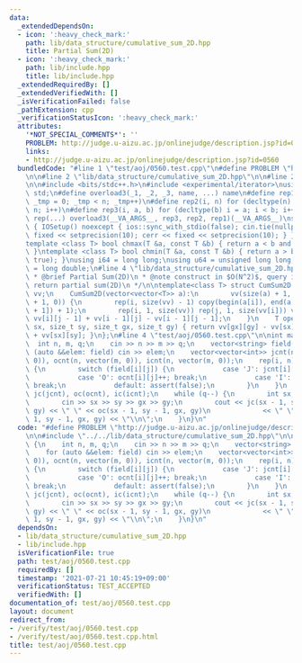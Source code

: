 ```yaml
---
data:
  _extendedDependsOn:
  - icon: ':heavy_check_mark:'
    path: lib/data_structure/cumulative_sum_2D.hpp
    title: Partial Sum(2D)
  - icon: ':heavy_check_mark:'
    path: lib/include.hpp
    title: lib/include.hpp
  _extendedRequiredBy: []
  _extendedVerifiedWith: []
  _isVerificationFailed: false
  _pathExtension: cpp
  _verificationStatusIcon: ':heavy_check_mark:'
  attributes:
    '*NOT_SPECIAL_COMMENTS*': ''
    PROBLEM: http://judge.u-aizu.ac.jp/onlinejudge/description.jsp?id=0560
    links:
    - http://judge.u-aizu.ac.jp/onlinejudge/description.jsp?id=0560
  bundledCode: "#line 1 \"test/aoj/0560.test.cpp\"\n#define PROBLEM \"http://judge.u-aizu.ac.jp/onlinejudge/description.jsp?id=0560\"\
    \n\n#line 2 \"lib/data_structure/cumulative_sum_2D.hpp\"\n\n#line 2 \"lib/include.hpp\"\
    \n\n#include <bits/stdc++.h>\n#include <experimental/iterator>\nusing namespace\
    \ std;\n#define overload3(_1, _2, _3, name, ...) name\n#define rep1(n) for (decltype(n)\
    \ _tmp = 0; _tmp < n; _tmp++)\n#define rep2(i, n) for (decltype(n) i = 0; i <\
    \ n; i++)\n#define rep3(i, a, b) for (decltype(b) i = a; i < b; i++)\n#define\
    \ rep(...) overload3(__VA_ARGS__, rep3, rep2, rep1)(__VA_ARGS__)\nstruct IOSetup\
    \ { IOSetup() noexcept { ios::sync_with_stdio(false); cin.tie(nullptr); cout <<\
    \ fixed << setprecision(10); cerr << fixed << setprecision(10); } } iosetup;\n\
    template <class T> bool chmax(T &a, const T &b) { return a < b and (a = b, true);\
    \ }\ntemplate <class T> bool chmin(T &a, const T &b) { return a > b and (a = b,\
    \ true); }\nusing i64 = long long;\nusing u64 = unsigned long long;\nusing f64\
    \ = long double;\n#line 4 \"lib/data_structure/cumulative_sum_2D.hpp\"\n\n/**\n\
    \ * @brief Partial Sum(2D)\n * @note construct in $O(N^2)$, query in $O(1)$ to\
    \ return partial sum(2D)\n */\n\ntemplate<class T> struct CumSum2D {\n    vector<vector<T>>\
    \ vv;\n    CumSum2D(vector<vector<T>> a):\n        vv(size(a) + 1, vector<T>(size(a[0])\
    \ + 1, 0)) {\n        rep(i, size(vv) - 1) copy(begin(a[i]), end(a[i]), begin(vv[i\
    \ + 1]) + 1);\n        rep(i, 1, size(vv)) rep(j, 1, size(vv[i])) vv[i][j] +=\
    \ vv[i][j - 1] + vv[i - 1][j] - vv[i - 1][j - 1];\n    }\n    T operator()(size_t\
    \ sx, size_t sy, size_t gx, size_t gy) { return vv[gx][gy] - vv[sx][gy] - vv[gx][sy]\
    \ + vv[sx][sy]; }\n};\n#line 4 \"test/aoj/0560.test.cpp\"\n\nint main() {\n  \
    \  int n, m, q;\n    cin >> n >> m >> q;\n    vector<string> field(n);\n    for\
    \ (auto &&elem: field) cin >> elem;\n    vector<vector<int>> jcnt(n, vector(m,\
    \ 0)), ocnt(n, vector(m, 0)), icnt(n, vector(m, 0));\n    rep(i, n) rep(j, m)\
    \ {\n        switch (field[i][j]) {\n            case 'J': jcnt[i][j]++; break;\n\
    \            case 'O': ocnt[i][j]++; break;\n            case 'I': icnt[i][j]++;\
    \ break;\n            default: assert(false);\n        }\n    }\n    CumSum2D<int>\
    \ jc(jcnt), oc(ocnt), ic(icnt);\n    while (q--) {\n        int sx, sy, gx, gy;\n\
    \        cin >> sx >> sy >> gx >> gy;\n        cout << jc(sx - 1, sy - 1, gx,\
    \ gy) << \" \" << oc(sx - 1, sy - 1, gx, gy)\n             << \" \" << ic(sx -\
    \ 1, sy - 1, gx, gy) << \"\\n\";\n    }\n}\n"
  code: "#define PROBLEM \"http://judge.u-aizu.ac.jp/onlinejudge/description.jsp?id=0560\"\
    \n\n#include \"../../lib/data_structure/cumulative_sum_2D.hpp\"\n\nint main()\
    \ {\n    int n, m, q;\n    cin >> n >> m >> q;\n    vector<string> field(n);\n\
    \    for (auto &&elem: field) cin >> elem;\n    vector<vector<int>> jcnt(n, vector(m,\
    \ 0)), ocnt(n, vector(m, 0)), icnt(n, vector(m, 0));\n    rep(i, n) rep(j, m)\
    \ {\n        switch (field[i][j]) {\n            case 'J': jcnt[i][j]++; break;\n\
    \            case 'O': ocnt[i][j]++; break;\n            case 'I': icnt[i][j]++;\
    \ break;\n            default: assert(false);\n        }\n    }\n    CumSum2D<int>\
    \ jc(jcnt), oc(ocnt), ic(icnt);\n    while (q--) {\n        int sx, sy, gx, gy;\n\
    \        cin >> sx >> sy >> gx >> gy;\n        cout << jc(sx - 1, sy - 1, gx,\
    \ gy) << \" \" << oc(sx - 1, sy - 1, gx, gy)\n             << \" \" << ic(sx -\
    \ 1, sy - 1, gx, gy) << \"\\n\";\n    }\n}\n"
  dependsOn:
  - lib/data_structure/cumulative_sum_2D.hpp
  - lib/include.hpp
  isVerificationFile: true
  path: test/aoj/0560.test.cpp
  requiredBy: []
  timestamp: '2021-07-21 10:45:19+09:00'
  verificationStatus: TEST_ACCEPTED
  verifiedWith: []
documentation_of: test/aoj/0560.test.cpp
layout: document
redirect_from:
- /verify/test/aoj/0560.test.cpp
- /verify/test/aoj/0560.test.cpp.html
title: test/aoj/0560.test.cpp
---
```

